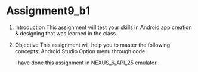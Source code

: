 # Assignment9_b1

   1. Introduction
This assignment will test your skills in Android app creation & designing that was learned in the
class.
2. Objective
This assignment will help you to master the following concepts:
Android Studio
Option menu through code

   I have done this assignment in NEXUS_6_API_25 emulator .
